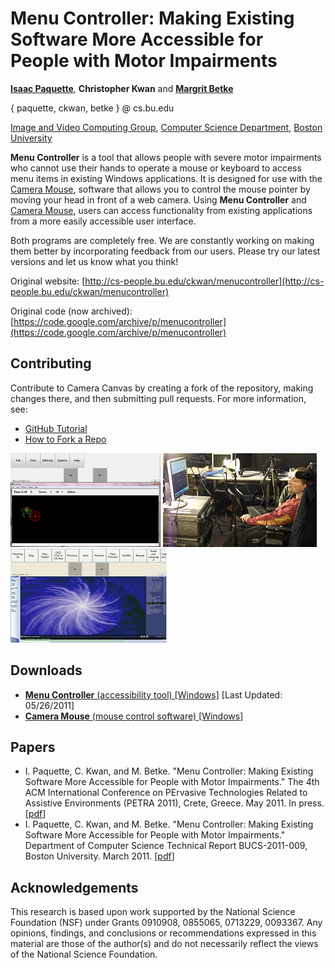 # Menu Controller: Making Existing Software More Accessible for People with Motor Impairments

[**Isaac Paquette**](https://github.com/isaacpaquette), **Christopher Kwan** and [**Margrit Betke**](http://www.cs.bu.edu/~betke/)

{ paquette, ckwan, betke } @ cs.bu.edu

[Image and Video Computing Group](http://www.cs.bu.edu/groups/ivc/), [Computer Science Department](http://www.cs.bu.edu/), [Boston University](http://www.bu.edu/)

**Menu Controller** is a tool that allows people with severe motor impairments who cannot use their hands to operate a mouse or keyboard to access menu items in existing Windows applications. It is designed for use with the [Camera Mouse](http://cameramouse.bu.edu/), software that allows you to control the mouse pointer by moving your head in front of a web camera. Using **Menu Controller** and [Camera Mouse](http://cameramouse.bu.edu/), users can access functionality from existing applications from a more easily accessible user interface.

Both programs are completely free. We are constantly working on making them better by incorporating feedback from our users. Please try our latest versions and let us know what you think!

Original website: [http://cs-people.bu.edu/ckwan/menucontroller](http://cs-people.bu.edu/ckwan/menucontroller)

Original code (now archived): [https://code.google.com/archive/p/menucontroller](https://code.google.com/archive/p/menucontroller)

## Contributing

Contribute to Camera Canvas by creating a fork of the repository, making changes there, and then submitting pull requests. For more information, see:
* [GitHub Tutorial](https://guides.github.com/activities/hello-world/)
* [How to Fork a Repo](https://help.github.com/articles/fork-a-repo/)

[![Menu Controller with Eagle Aliens](./images/MCAliens25.png)](./images/MCAliens.png) [![A user using Menu Controller](./images/MCUser25.png)](./images/MCUser.png) [![Menu Controller with Windows Media Player](./images/MCWMP25.png)](./images/MCWMP.png)

## Downloads

*   [**Menu Controller** (accessibility tool) [Windows]](http://cs-people.bu.edu/ckwan/menucontroller/MenuControllerInstaller.zip) [Last Updated: 05/26/2011]
*   [**Camera Mouse** (mouse control software) [Windows]](http://cameramouse.bu.edu/)

## Papers

*   I. Paquette, C. Kwan, and M. Betke. "Menu Controller: Making Existing Software More Accessible for People with Motor Impairments." The 4th ACM International Conference on PErvasive Technologies Related to Assistive Environments (PETRA 2011), Crete, Greece. May 2011. In press. [[pdf](http://www.cs.bu.edu/techreports/pdf/2011-009-menu-controller.pdf)]
*   I. Paquette, C. Kwan, and M. Betke. "Menu Controller: Making Existing Software More Accessible for People with Motor Impairments." Department of Computer Science Technical Report BUCS-2011-009, Boston University. March 2011. [[pdf](http://www.cs.bu.edu/techreports/pdf/2011-009-menu-controller.pdf)]

## Acknowledgements

This research is based upon work supported by the National Science Foundation (NSF) under Grants 0910908, 0855065, 0713229, 0093367. Any opinions, findings, and conclusions or recommendations expressed in this material are those of the author(s) and do not necessarily reflect the views of the National Science Foundation.
